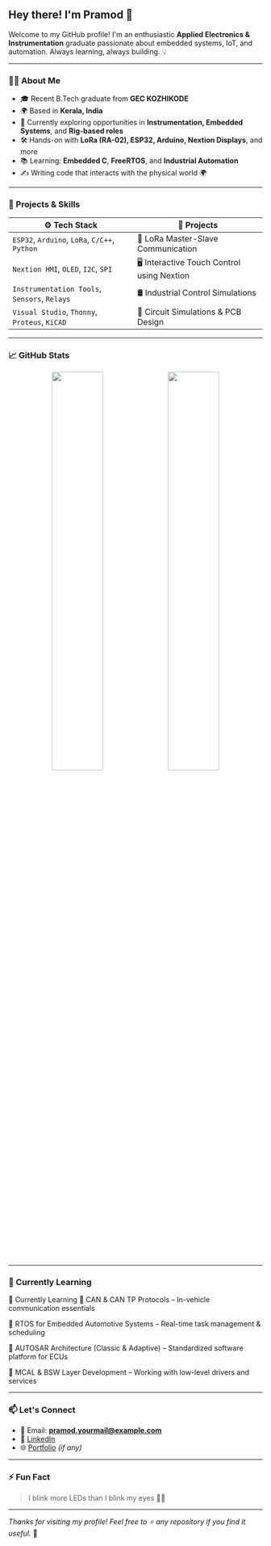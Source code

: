## Hey there! I'm Pramod 👋

Welcome to my GitHub profile! I'm an enthusiastic **Applied Electronics & Instrumentation** graduate passionate about embedded systems, IoT, and automation. Always learning, always building. 💡

---

### 👨‍💻 About Me

- 🎓 Recent B.Tech graduate from **GEC KOZHIKODE**
- 🌍 Based in **Kerala, India**
- 🔧 Currently exploring opportunities in **Instrumentation, Embedded Systems**, and **Rig-based roles**
- 🛠️ Hands-on with **LoRa (RA-02), ESP32, Arduino, Nextion Displays**, and more
- 📚 Learning: **Embedded C**, **FreeRTOS**, and **Industrial Automation**
- ✍️ Writing code that interacts with the physical world 🌍

---

### 🚀 Projects & Skills

| ⚙️ Tech Stack | 🔬 Projects |
|--------------|-------------|
| `ESP32`, `Arduino`, `LoRa`, `C/C++`, `Python` | 📡 LoRa Master-Slave Communication |
| `Nextion HMI`, `OLED`, `I2C`, `SPI` | 🖥️ Interactive Touch Control using Nextion |
| `Instrumentation Tools`, `Sensors`, `Relays` | 🛢️ Industrial Control Simulations |
| `Visual Studio`, `Thonny`, `Proteus`, `KiCAD` | 🧪 Circuit Simulations & PCB Design |

---

### 📈 GitHub Stats

<p align="center">
  <img src="https://github-readme-stats.vercel.app/api?username=Pramod121212&show_icons=true&theme=radical" width="45%"/>
  <img src="https://github-readme-streak-stats.herokuapp.com?user=Pramod121212&theme=radical&hide_border=false" width="45%"/>
</p>

---

### 🌱 Currently Learning

🌱 Currently Learning
🚗 CAN & CAN TP Protocols – In-vehicle communication essentials

🧠 RTOS for Embedded Automotive Systems – Real-time task management & scheduling

🧩 AUTOSAR Architecture (Classic & Adaptive) – Standardized software platform for ECUs

🔧 MCAL & BSW Layer Development – Working with low-level drivers and services


---

### 📫 Let's Connect

- 📧 Email: **pramod.yourmail@example.com**
- 💼 [LinkedIn](https://www.linkedin.com/in/your-linkedin/)
- 🌐 [Portfolio](https://your-portfolio-link.com) *(if any)*

---

### ⚡ Fun Fact

> I blink more LEDs than I blink my eyes 👀💡

---

_Thanks for visiting my profile! Feel free to ⭐ any repository if you find it useful._ 🚀
